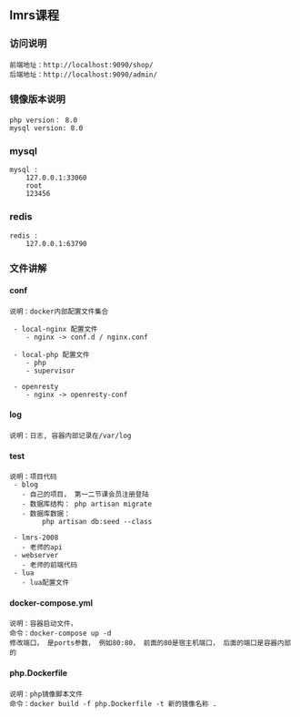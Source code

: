 ## lmrs课程
### 访问说明
    前端地址：http://localhost:9090/shop/
    后端地址：http://localhost:9090/admin/
    
### 镜像版本说明
    php version： 8.0  
    mysql version: 8.0

### mysql
    mysql : 
        127.0.0.1:33060
        root
        123456
### redis
    redis : 
        127.0.0.1:63790

### 文件讲解
#### conf 
    说明：docker内部配置文件集合

     - local-nginx 配置文件
        - nginx -> conf.d / nginx.conf
        
     - local-php 配置文件
        - php
        - supervisor
        
     - openresty 
        - nginx -> openresty-conf
    
#### log
    说明：日志, 容器内部记录在/var/log

#### test
    说明：项目代码
     - blog 
       - 自己的项目， 第一二节课会员注册登陆
       - 数据库结构： php artisan migrate
       - 数据库数据： 
            php artisan db:seed --class 

     - lmrs-2008 
       - 老师的api
     - webserver 
       - 老师的前端代码
     - lua 
       - lua配置文件

#### docker-compose.yml
    说明：容器启动文件，
    命令：docker-compose up -d
    修改端口， 是ports参数， 例如80:80， 前面的80是宿主机端口， 后面的端口是容器内部的

#### php.Dockerfile
    说明：php镜像脚本文件
    命令：docker build -f php.Dockerfile -t 新的镜像名称 .



